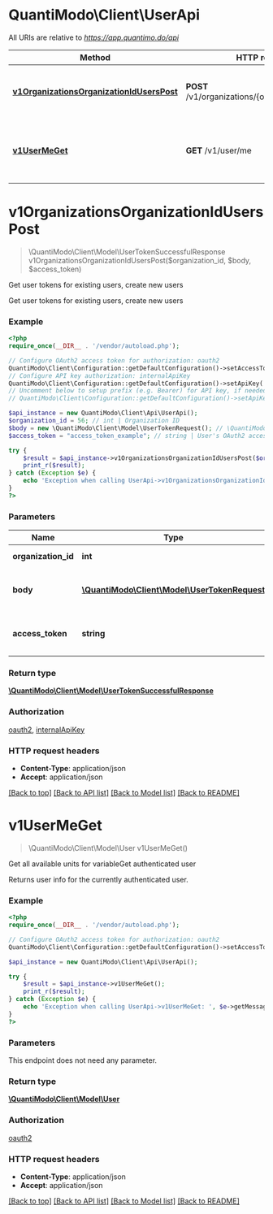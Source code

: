 # QuantiModo\Client\UserApi

All URIs are relative to *https://app.quantimo.do/api*

Method | HTTP request | Description
------------- | ------------- | -------------
[**v1OrganizationsOrganizationIdUsersPost**](UserApi.md#v1OrganizationsOrganizationIdUsersPost) | **POST** /v1/organizations/{organizationId}/users | Get user tokens for existing users, create new users
[**v1UserMeGet**](UserApi.md#v1UserMeGet) | **GET** /v1/user/me | Get all available units for variableGet authenticated user


# **v1OrganizationsOrganizationIdUsersPost**
> \QuantiModo\Client\Model\UserTokenSuccessfulResponse v1OrganizationsOrganizationIdUsersPost($organization_id, $body, $access_token)

Get user tokens for existing users, create new users

Get user tokens for existing users, create new users

### Example
```php
<?php
require_once(__DIR__ . '/vendor/autoload.php');

// Configure OAuth2 access token for authorization: oauth2
QuantiModo\Client\Configuration::getDefaultConfiguration()->setAccessToken('YOUR_ACCESS_TOKEN');
// Configure API key authorization: internalApiKey
QuantiModo\Client\Configuration::getDefaultConfiguration()->setApiKey('api_key', 'YOUR_API_KEY');
// Uncomment below to setup prefix (e.g. Bearer) for API key, if needed
// QuantiModo\Client\Configuration::getDefaultConfiguration()->setApiKeyPrefix('api_key', 'Bearer');

$api_instance = new QuantiModo\Client\Api\UserApi();
$organization_id = 56; // int | Organization ID
$body = new \QuantiModo\Client\Model\UserTokenRequest(); // \QuantiModo\Client\Model\UserTokenRequest | Provides organization token and user ID
$access_token = "access_token_example"; // string | User's OAuth2 access token

try {
    $result = $api_instance->v1OrganizationsOrganizationIdUsersPost($organization_id, $body, $access_token);
    print_r($result);
} catch (Exception $e) {
    echo 'Exception when calling UserApi->v1OrganizationsOrganizationIdUsersPost: ', $e->getMessage(), PHP_EOL;
}
?>
```

### Parameters

Name | Type | Description  | Notes
------------- | ------------- | ------------- | -------------
 **organization_id** | **int**| Organization ID |
 **body** | [**\QuantiModo\Client\Model\UserTokenRequest**](../Model/\QuantiModo\Client\Model\UserTokenRequest.md)| Provides organization token and user ID |
 **access_token** | **string**| User&#39;s OAuth2 access token | [optional]

### Return type

[**\QuantiModo\Client\Model\UserTokenSuccessfulResponse**](../Model/UserTokenSuccessfulResponse.md)

### Authorization

[oauth2](../../README.md#oauth2), [internalApiKey](../../README.md#internalApiKey)

### HTTP request headers

 - **Content-Type**: application/json
 - **Accept**: application/json

[[Back to top]](#) [[Back to API list]](../../README.md#documentation-for-api-endpoints) [[Back to Model list]](../../README.md#documentation-for-models) [[Back to README]](../../README.md)

# **v1UserMeGet**
> \QuantiModo\Client\Model\User v1UserMeGet()

Get all available units for variableGet authenticated user

Returns user info for the currently authenticated user.

### Example
```php
<?php
require_once(__DIR__ . '/vendor/autoload.php');

// Configure OAuth2 access token for authorization: oauth2
QuantiModo\Client\Configuration::getDefaultConfiguration()->setAccessToken('YOUR_ACCESS_TOKEN');

$api_instance = new QuantiModo\Client\Api\UserApi();

try {
    $result = $api_instance->v1UserMeGet();
    print_r($result);
} catch (Exception $e) {
    echo 'Exception when calling UserApi->v1UserMeGet: ', $e->getMessage(), PHP_EOL;
}
?>
```

### Parameters
This endpoint does not need any parameter.

### Return type

[**\QuantiModo\Client\Model\User**](../Model/User.md)

### Authorization

[oauth2](../../README.md#oauth2)

### HTTP request headers

 - **Content-Type**: application/json
 - **Accept**: application/json

[[Back to top]](#) [[Back to API list]](../../README.md#documentation-for-api-endpoints) [[Back to Model list]](../../README.md#documentation-for-models) [[Back to README]](../../README.md)

